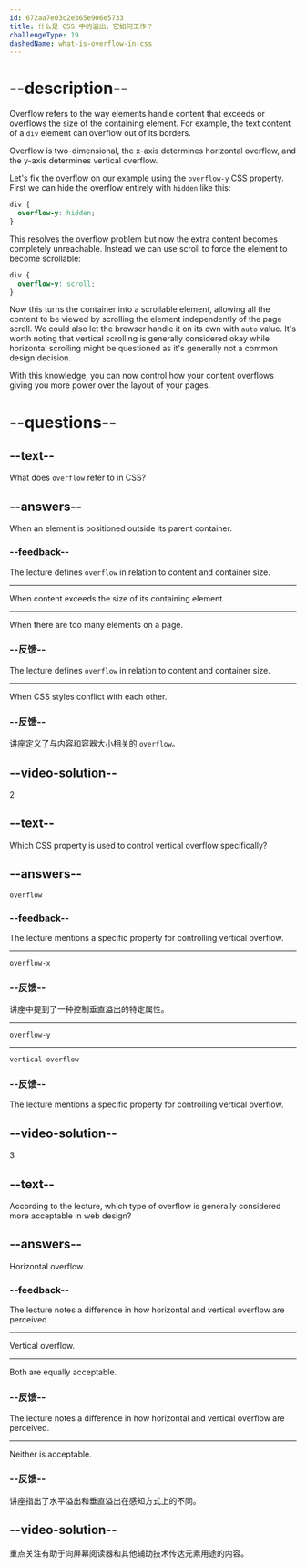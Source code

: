 ```yaml
---
id: 672aa7e03c2e365e906e5733
title: 什么是 CSS 中的溢出，它如何工作？
challengeType: 19
dashedName: what-is-overflow-in-css
---
```


# --description--

Overflow refers to the way elements handle content that exceeds or overflows the size of the containing element. For example, the text content of a `div` element can overflow out of its borders.

Overflow is two-dimensional, the x-axis determines horizontal overflow, and the y-axis determines vertical overflow.

Let's fix the overflow on our example using the `overflow-y` CSS property. First we can hide the overflow entirely with `hidden` like this:

```css
div {
  overflow-y: hidden;
}
```

This resolves the overflow problem but now the extra content becomes completely unreachable. Instead we can use scroll to force the element to become scrollable:

```css
div {
  overflow-y: scroll;
}
```

Now this turns the container into a scrollable element, allowing all the content to be viewed by scrolling the element independently of the page scroll. We could also let the browser handle it on its own with `auto` value. It's worth noting that vertical scrolling is generally considered okay while horizontal scrolling might be questioned as it's generally not a common design decision.

With this knowledge, you can now control how your content overflows giving you more power over the layout of your pages.

# --questions--

## --text--

What does `overflow` refer to in CSS?

## --answers--

When an element is positioned outside its parent container.

### --feedback--

The lecture defines `overflow` in relation to content and container size.

---

When content exceeds the size of its containing element.

---

When there are too many elements on a page.

### --反馈--

The lecture defines `overflow` in relation to content and container size.

---

When CSS styles conflict with each other.

### --反馈--

讲座定义了与内容和容器大小相关的 `overflow`。

## --video-solution--

2

## --text--

Which CSS property is used to control vertical overflow specifically?

## --answers--

`overflow`

### --feedback--

The lecture mentions a specific property for controlling vertical overflow.

---

`overflow-x`

### --反馈--

讲座中提到了一种控制垂直溢出的特定属性。

---

`overflow-y`

---

`vertical-overflow`

### --反馈--

The lecture mentions a specific property for controlling vertical overflow.

## --video-solution--

3

## --text--

According to the lecture, which type of overflow is generally considered more acceptable in web design?

## --answers--

Horizontal overflow.

### --feedback--

The lecture notes a difference in how horizontal and vertical overflow are perceived.

---

Vertical overflow.

---

Both are equally acceptable.

### --反馈--

The lecture notes a difference in how horizontal and vertical overflow are perceived.

---

Neither is acceptable.

### --反馈--

讲座指出了水平溢出和垂直溢出在感知方式上的不同。

## --video-solution--

重点关注有助于向屏幕阅读器和其他辅助技术传达元素用途的内容。
